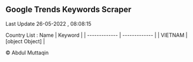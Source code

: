 

## Google Trends Keywords Scraper 
 
Last Update 26-05-2022 , 08:08:15

Country List :
 Name  | Keyword |
| ------------- | ------------- |
| VIETNAM | [object Object] |



© Abdul Muttaqin 
